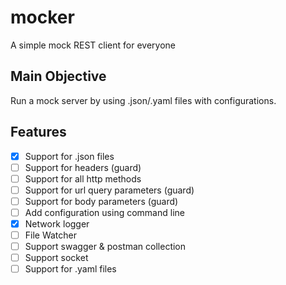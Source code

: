 # mocker
A simple mock REST client for everyone

## Main Objective 
Run a mock server by using .json/.yaml files with configurations.

## Features
- [x] Support for .json files 
- [ ] Support for headers (guard)
- [ ] Support for all http methods
- [ ] Support for url query parameters (guard)
- [ ] Support for body parameters (guard)
- [ ] Add configuration using command line
- [X] Network logger
- [ ] File Watcher
- [ ] Support swagger & postman collection
- [ ] Support socket
- [ ] Support for .yaml files 
